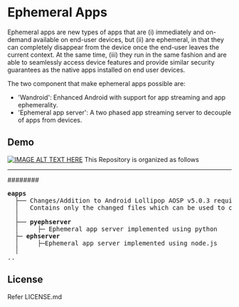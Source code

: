 Ephemeral Apps
=================
Ephemeral apps are new types of apps that are (i) immediately and on-demand available
on end-user devices, but (ii) are ephemeral, in that they
can completely disappear from the device once the end-user
leaves the current context. At the same time, (iii) they run
in the same fashion and are able to seamlessly access device
features and provide similar security guarantees as the native
apps installed on end user devices.

The two component that make ephemeral apps possible are:
- 'Wandroid': Enhanced Android with support for app streaming and app ephemerality.
- 'Ephemeral app server': A two phased app streaming server to decouple of apps from devices.

Demo
------
[![IMAGE ALT TEXT HERE](http://img.youtube.com/vi/ggEDYt9Wdsw/0.jpg)](http://www.youtube.com/watch?v=ggEDYt9Wdsw)
This Repository is organized as follows

--------------------------------------------
########
<pre>
<b>eapps</b>
  ├── Changes/Addition to Android Lollipop AOSP v5.0.3 required to support app streaming and app ephemerality in android.
  │   Contains only the changed files which can be used to compile your own wandroid. For compiling android please refer: <a href: https://source.android.com/source/building.html="_blank"</a> Compiling android.
  │ 
  ├── <b>pyephserver</b>
  │     ├─ Ephemeral app server implemented using python
  ├─ <b>ephserver</b> 
  │		├─Ephemeral app server implemented using node.js
  │
..
</pre> 


License
---------
Refer LICENSE.md